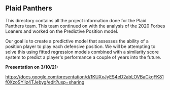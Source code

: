 ## Plaid Panthers

This directory contains all the project information done for the Plaid Panthers team. This team continued on with the analysis of the 2020 Forbes Loaners and worked on the Predictive Position model.

Our goal is to create a predictive model that assesses the ability of a position player to play each defensive position. We will be attempting to solve this using fitted regression models combined with a similarity score system to predict a player's performance a couple of years into the future.

**Presentation on 3/10/21:**

https://docs.google.com/presentation/d/1KUXxJyES4eD2abLOVBaCkgFK81f0XzoSYliz4TJebyg/edit?usp=sharing
